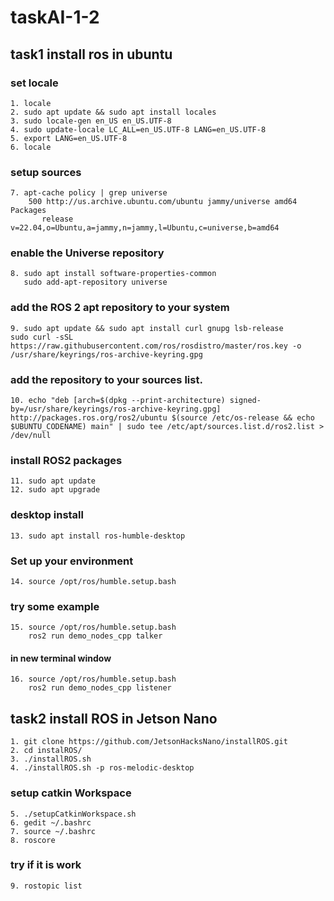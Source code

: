 # taskAI-1-2
## task1 install ros in ubuntu
### set locale
```
1. locale
2. sudo apt update && sudo apt install locales
3. sudo locale-gen en_US en_US.UTF-8
4. sudo update-locale LC_ALL=en_US.UTF-8 LANG=en_US.UTF-8
5. export LANG=en_US.UTF-8
6. locale
```
### setup sources

 ```
7. apt-cache policy | grep universe
     500 http://us.archive.ubuntu.com/ubuntu jammy/universe amd64 Packages
        release v=22.04,o=Ubuntu,a=jammy,n=jammy,l=Ubuntu,c=universe,b=amd64
  ```
  
### enable the Universe repository
```
8. sudo apt install software-properties-common
   sudo add-apt-repository universe
  ```
### add the ROS 2 apt repository to your system
```
9. sudo apt update && sudo apt install curl gnupg lsb-release
sudo curl -sSL https://raw.githubusercontent.com/ros/rosdistro/master/ros.key -o /usr/share/keyrings/ros-archive-keyring.gpg
```
### add the repository to your sources list.
```
10. echo "deb [arch=$(dpkg --print-architecture) signed-by=/usr/share/keyrings/ros-archive-keyring.gpg] http://packages.ros.org/ros2/ubuntu $(source /etc/os-release && echo $UBUNTU_CODENAME) main" | sudo tee /etc/apt/sources.list.d/ros2.list > /dev/null
```
### install ROS2 packages
```
11. sudo apt update
12. sudo apt upgrade
```
### desktop install
```
13. sudo apt install ros-humble-desktop
```
### Set up your environment
```
14. source /opt/ros/humble.setup.bash
```
### try some example
```
15. source /opt/ros/humble.setup.bash
    ros2 run demo_nodes_cpp talker
```
 #### in new terminal window
```
16. source /opt/ros/humble.setup.bash
    ros2 run demo_nodes_cpp listener
```



## task2 install ROS in Jetson Nano

```
1. git clone https://github.com/JetsonHacksNano/installROS.git
2. cd instalROS/
3. ./installROS.sh
4. ./installROS.sh -p ros-melodic-desktop
```

### setup catkin Workspace
```
5. ./setupCatkinWorkspace.sh
6. gedit ~/.bashrc
7. source ~/.bashrc
8. roscore
```

### try if it is work
```
9. rostopic list
```
